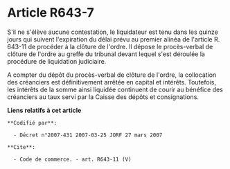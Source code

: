 # Article R643-7

S'il ne s'élève aucune contestation, le liquidateur est tenu dans les quinze jours qui suivent l'expiration du délai prévu au
premier alinéa de l'article R. 643-11 de procéder à la clôture de l'ordre. Il dépose le procès-verbal de clôture de l'ordre
au greffe du tribunal devant lequel s'est déroulée la procédure de liquidation judiciaire.

A compter du dépôt du procès-verbal de clôture de l'ordre, la collocation des créanciers est définitivement arrêtée en
capital et intérêts. Toutefois, les intérêts de la somme ainsi liquidée continuent de courir au bénéfice des créanciers au
taux servi par la Caisse des dépôts et consignations.

**Liens relatifs à cet article**

	**Codifié par**:

	  - Décret n°2007-431 2007-03-25 JORF 27 mars 2007

	**Cite**:

	  - Code de commerce. - art. R643-11 (V)
